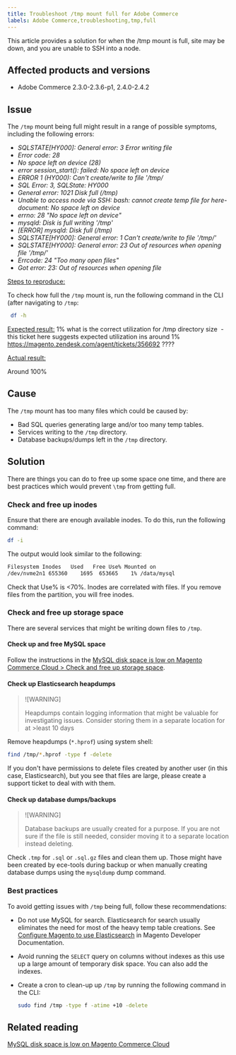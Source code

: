 ```yaml
---
title: Troubleshoot /tmp mount full for Adobe Commerce
labels: Adobe Commerce,troubleshooting,tmp,full
---
```


This article provides a solution for when the /tmp mount is full, site may be down, and you are unable to SSH into a node.

## Affected products and versions

* Adobe Commerce 2.3.0-2.3.6-p1, 2.4.0-2.4.2

## Issue

The `/tmp` mount being full might result in a range of possible symptoms, including the following errors:

* *SQLSTATE[HY000]: General error: 3 Error writing file*
* *Error code: 28*
* *No space left on device (28)*
* *error session_start(): failed: No space left on device*
* *ERROR 1 (HY000): Can't create/write to file '/tmp/*
* *SQL Error: 3, SQLState: HY000*
* *General error: 1021 Disk full (/tmp)*
* *Unable to access node via SSH:*
    *bash: cannot create temp file for here-document: No space left on device*
* *errno: 28 "No space left on device"*
* *mysqld: Disk is full writing '/tmp'*
* *[ERROR] mysqld: Disk full (/tmp)*
* *SQLSTATE[HY000]: General error: 1 Can't create/write to file '/tmp/'*
* *SQLSTATE[HY000]: General error: 23 Out of resources when opening file '/tmp/'*
* *Errcode: 24 "Too many open files"*
* *Got error: 23: Out of resources when opening file*


<ins>Steps to reproduce:</ins>

To check how full the `/tmp` mount is, run the following command in the CLI (after navigating to `/tmp`:

```bash  
 df -h
```

<ins>Expected result:</ins>
1% what is the correct utilization for /tmp directory size&nbsp; - this ticket here suggests expected utilization ins around 1% <a href="/agent/tickets/356692">https://magento.zendesk.com/agent/tickets/356692</a> ????

<ins>Actual result:</ins>

Around 100%&nbsp;

## Cause

The `/tmp` mount has too many files which could be caused by:

* Bad SQL queries generating large and/or too many temp tables. 
* Services writing to the `/tmp` directory.
* Database backups/dumps left in the `/tmp` directory.

## Solution

There are things you can do to free up some space one time, and there are best practices which would prevent `\tmp` from getting full.

### Check and free up inodes

Ensure that there are enough available inodes. To do this, run the following command:

```bash
df -i
```

The output would look similar to the following:

```bash
Filesystem Inodes   Used   Free Use% Mounted on
/dev/nvme2n1 655360    1695  653665    1% /data/mysql
```

Check that Use% is <70%. Inodes are correlated with files. If you remove files from the partition, you will free inodes.

### Check and free up storage space

There are several services that might be writing down files to `/tmp`.

#### Check up and free MySQL space

Follow the instructions in the [MySQL disk space is low on Magento Commerce Cloud > Check and free up storage space](https://support.magento.com/hc/en-us/articles/360037591972#check_and_free).

#### Check up Elasticsearch heapdumps

>![WARNING]
>
>Heapdumps contain logging information that might be valuable for investigating issues. Consider storing them in a separate location for at >least 10 days

Remove heapdumps (`*.hprof`) using system shell:

```bash
find /tmp/*.hprof -type f -delete
```

If you don't have permissions to delete files created by another user (in this case, Elasticsearch), but you see that files are large, please create a support ticket to deal with with them.

#### Check up database dumps/backups

>![WARNING]
>
>Database backups are usually created for a purpose. If you are not sure if the file is still needed, consider moving it to a separate location instead deleting.

Check `.tmp` for `.sql` or `.sql.gz` files and clean them up. Those might have been created by ece-tools during backup or when manually creating database dumps using the `mysqldump` dump command.


### Best practices

To avoid getting issues with `/tmp` being full, follow these recommendations:

* Do not use MySQL for search. Elasticsearch for search usually eliminates the need for most of the heavy temp table creations. See [Configure Magento to use Elasticsearch](https://devdocs.magento.com/guides/v2.2/config-guide/elasticsearch/configure-magento.html) in Magento Developer Documentation.
* Avoid running the `SELECT` query on columns without indexes as this use up a large amount of temporary disk space. You can also add the indexes.
* Create a cron to clean-up up `/tmp` by running the following command in the CLI:

    ```bash
    sudo find /tmp -type f -atime +10 -delete
    ```

## Related reading

[MySQL disk space is low on Magento Commerce Cloud](https://support.magento.com/hc/en-us/articles/360037591972)
